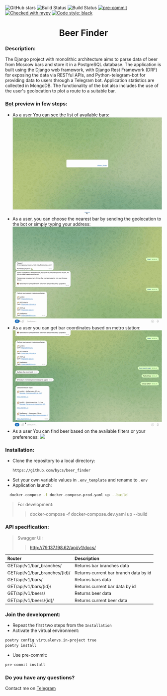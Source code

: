 ![GitHub stars](https://img.shields.io/github/stars/bycs/beer_finder?style=social)
![Build Status](https://github.com/bycs/beer_finder/actions/workflows/test.yml/badge.svg?branch=master)
![Build Status](https://github.com/bycs/beer_finder/actions/workflows/linter.yml/badge.svg?branch=master)
[![pre-commit](https://img.shields.io/badge/pre--commit-enabled-brightgreen?logo=pre-commit)](https://github.com/pre-commit/pre-commit)
[![Checked with mypy](http://www.mypy-lang.org/static/mypy_badge.svg)](http://mypy-lang.org/)
[![Code style: black](https://img.shields.io/badge/code%20style-black-000000.svg)](https://github.com/psf/black)
<h1 align="center">Beer Finder</h1>

### Description:
The Django project with monolithic architecture aims to parse data of beer 
from Moscow bars and store it in a PostgreSQL database. 
The application is built using the Django web framework, with Django Rest Framework 
(DRF) for exposing the data via RESTful APIs, and Python-telegram-bot for providing 
data to users through a Telegram bot. Application statistics are collected in MongoDB.
The functionality of the bot also includes the use of the user's geolocation 
to plot a route to a suitable bar.

### [Bot](https://t.me/BeersFinder_bot) preview in few steps:
* As a user You can see the list of available bars:
![](readme_files/first_step.gif)
* As a user, you can choose the nearest bar by sending the geolocation to the bot or simply typing your address:
![](readme_files/second_step.gif)
* As a user you can get bar coordinates based on metro station:
![](readme_files/third_step.gif)
* As a user You can find beer based on the available filters or your preferences:
![](readme_files/last_step.gif)

### Installation:
* Clone the repository to a local directory:
  ```sh
  https://github.com/bycs/beer_finder
  ```
* Set your own variable values in ```.env_template``` and rename to ```.env```
* Application launch:
```sh
  docker-compose -f docker-compose.prod.yaml up --build
  ```
>For development:
> > docker-compose -f docker-compose.dev.yaml up --build

### API specification:
>Swagger UI:
> >http://79.137.198.62/api/v1/docs/

| Router                        | Description                           |
|:------------------------------|:--------------------------------------|
| GET/api/v1/bar_branches/      | Returns bar branches data             |
| GET/api/v1/bar_branches/{id}/ | Returns current bar branch data by id |
| GET/api/v1/bars/              | Returns bars data                     |
| GET/api/v1/bars/{id}/         | Returns current bar data by id        |
| GET/api/v1/beers/             | Returns beer data                     |
| GET/api/v1/beers/{id}/        | Returns current beer data             |

### Join the development:
* Repeat the first two steps from the ```Installation```
* Activate the virtual environment:
```sh
poetry config virtualenvs.in-project true
poetry install
  ```
* Use pre-commit:
```sh
pre-commit install
  ```

### Do you have any questions?
Contact me on [Telegram](https://t.me/DD506)
